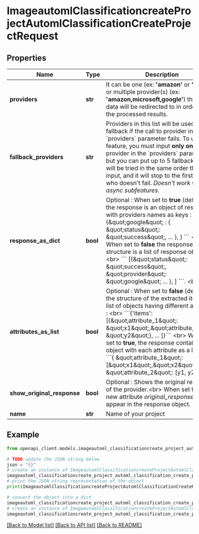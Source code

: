 # ImageautomlClassificationcreateProjectAutomlClassificationCreateProjectRequest


## Properties

Name | Type | Description | Notes
------------ | ------------- | ------------- | -------------
**providers** | **str** | It can be one (ex: **&#39;amazon&#39;** or **&#39;google&#39;**) or multiple provider(s) (ex: **&#39;amazon,microsoft,google&#39;**)             that the data will be redirected to in order to get the processed results. | 
**fallback_providers** | **str** | Providers in this list will be used as fallback if the call to provider in &#x60;providers&#x60; parameter fails.     To use this feature, you must input **only one** provider in the &#x60;providers&#x60; parameter. but you can put up to 5 fallbacks.  They will be tried in the same order they are input, and it will stop to the first provider who doesn&#39;t fail.   *Doesn&#39;t work with async subfeatures.*      | [optional] 
**response_as_dict** | **bool** | Optional : When set to **true** (default), the response is an object of responses with providers names as keys : &lt;br&gt;                    &#x60;&#x60;&#x60; {\&quot;google\&quot; : { \&quot;status\&quot;: \&quot;success\&quot;, ... }, } &#x60;&#x60;&#x60; &lt;br&gt;                 When set to **false** the response structure is a list of response objects : &lt;br&gt;                     &#x60;&#x60;&#x60; [{\&quot;status\&quot;: \&quot;success\&quot;, \&quot;provider\&quot;: \&quot;google\&quot; ... }, ] &#x60;&#x60;&#x60;. &lt;br&gt;                    | [optional] [default to True]
**attributes_as_list** | **bool** | Optional : When set to **false** (default) the structure of the extracted items is list of objects having different attributes : &lt;br&gt;      &#x60;&#x60;&#x60;{&#39;items&#39;: [{\&quot;attribute_1\&quot;: \&quot;x1\&quot;,\&quot;attribute_2\&quot;: \&quot;y2\&quot;}, ... ]}&#x60;&#x60;&#x60; &lt;br&gt;      When it is set to **true**, the response contains an object with each attribute as a list : &lt;br&gt;      &#x60;&#x60;&#x60;{ \&quot;attribute_1\&quot;: [\&quot;x1\&quot;,\&quot;x2\&quot;, ...], \&quot;attribute_2\&quot;: [y1, y2, ...]}&#x60;&#x60;&#x60;  | [optional] [default to False]
**show_original_response** | **bool** | Optional : Shows the original response of the provider.&lt;br&gt;         When set to **true**, a new attribute *original_response* will appear in the response object. | [optional] [default to False]
**name** | **str** | Name of your project | [optional] 

## Example

```python
from openapi_client.models.imageautoml_classificationcreate_project_automl_classification_create_project_request import ImageautomlClassificationcreateProjectAutomlClassificationCreateProjectRequest

# TODO update the JSON string below
json = "{}"
# create an instance of ImageautomlClassificationcreateProjectAutomlClassificationCreateProjectRequest from a JSON string
imageautoml_classificationcreate_project_automl_classification_create_project_request_instance = ImageautomlClassificationcreateProjectAutomlClassificationCreateProjectRequest.from_json(json)
# print the JSON string representation of the object
print(ImageautomlClassificationcreateProjectAutomlClassificationCreateProjectRequest.to_json())

# convert the object into a dict
imageautoml_classificationcreate_project_automl_classification_create_project_request_dict = imageautoml_classificationcreate_project_automl_classification_create_project_request_instance.to_dict()
# create an instance of ImageautomlClassificationcreateProjectAutomlClassificationCreateProjectRequest from a dict
imageautoml_classificationcreate_project_automl_classification_create_project_request_form_dict = imageautoml_classificationcreate_project_automl_classification_create_project_request.from_dict(imageautoml_classificationcreate_project_automl_classification_create_project_request_dict)
```
[[Back to Model list]](../README.md#documentation-for-models) [[Back to API list]](../README.md#documentation-for-api-endpoints) [[Back to README]](../README.md)


